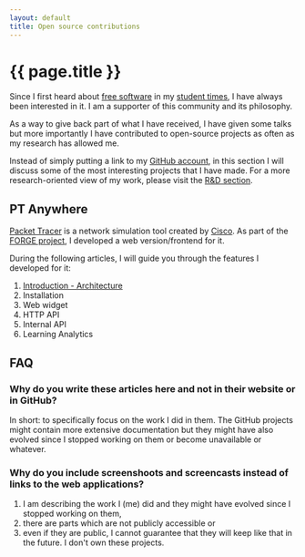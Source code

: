 ```yaml
---
layout: default
title: Open source contributions
---
```


# {{ page.title }}

Since I first heard about [free software](http://www.gnu.org/philosophy/free-sw.html) in my [student times](http://www.e-ghost.deusto.es/), I have always been interested in it.
I am a supporter of this community and its philosophy.

As a way to give back part of what I have received, I have given some talks but more importantly I have contributed to open-source projects as often as my research has allowed me.

Instead of simply putting a link to my [GitHub account](https://github.com/gomezgoiri), in this section I will discuss some of the most interesting projects that I have made.
For a more research-oriented view of my work, please visit the [R&amp;D section](research_projects.html).


## PT Anywhere

[Packet Tracer](https://www.netacad.com/about-networking-academy/packet-tracer/) is a network simulation tool created by [Cisco](http://www.cisco.com/).
As part of the [FORGE project](projects/forge.html), I developed a web version/frontend for it.

During the following articles, I will guide you through the features I developed for it:

 1. [Introduction - Architecture](coding/ptAnywhere-intro.html)
 1. Installation
 1. Web widget
 1. HTTP API
 1. Internal API
 1. Learning Analytics


## FAQ

### Why do you write these articles here and not in their website or in GitHub?
In short: to specifically focus on the work I did in them.
The GitHub projects might contain more extensive documentation but
they might have also evolved since I stopped working on them or become unavailable or whatever.

### Why do you include screenshoots and screencasts instead of links to the web applications?
 1. I am describing the work I (me) did and they might have evolved since I stopped working on them,
 1. there are parts which are not publicly accessible or
 1. even if they are public, I cannot guarantee that they will keep like that in the future.
    I don't own these projects.
